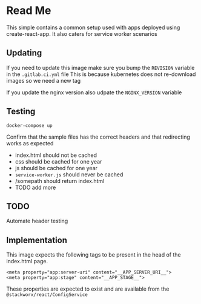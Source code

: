 # Read Me

This simple contains a common setup used with apps deployed using create-react-app.
It also caters for service worker scenarios

## Updating

If you need to update this image make sure you bump the `REVISION` variable in the `.gitlab.ci.yml` file
This is because kubernetes does not re-download images so we need a new tag

If you update the nginx version also udpate the `NGINX_VERSION` variable

## Testing

    docker-compose up

Confirm that the sample files has the correct headers and that redirecting works as expected

- index.html should not be cached
- css should be cached for one year
- js should be cached for one year
- `service-worker.js` should never be cached
- /somepath should return index.html
- TODO add more

## TODO

Automate header testing

## Implementation

This image expects the following tags to be present in the head of the index.html page.

    <meta property="app:server-uri" content="__APP_SERVER_URI__">
    <meta property="app:stage" content="__APP_STAGE__">

These properties are expected to exist and are available from the `@stackworx/react/ConfigService`

